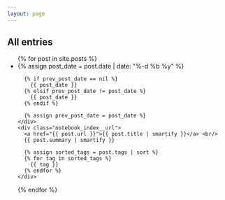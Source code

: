 ```yaml
---
layout: page
---
```


## All entries

<style>
  li[class^="not_tagged_with"] {
    display: none;
  }
</style>

<script>
  function filterToTag(t) {

  }
</script>

<ul id="notebook_index">
{% for post in site.posts %}
<li class="{% for tag in post.tags %}tagged_with_{{ tag }} {% endfor %}">
  <div>
    <div class="notebook_index__date">
      {% assign post_date = post.date | date: "%-d %b %y" %}

      {% if prev_post_date == nil %}
        {{ post_date }}
      {% elsif prev_post_date != post_date %}
        {{ post_date }}
      {% endif %}

      {% assign prev_post_date = post_date %}
    </div>
    <div class="notebook_index__url">
      <a href="{{ post.url }}">{{ post.title | smartify }}</a> <br/>
      {{ post.summary | smartify }}

      {% assign sorted_tags = post.tags | sort %}
      {% for tag in sorted_tags %}
        {{ tag }}
      {% endfor %}
    </div>
  </div>
</li>
{% endfor %}
</ul>
